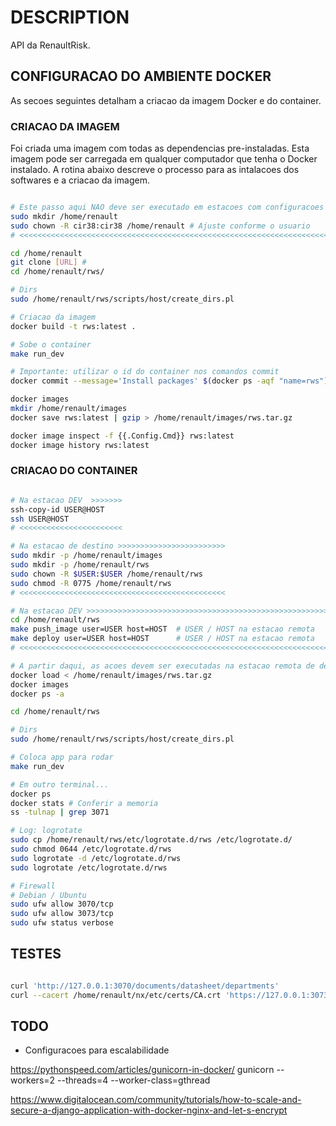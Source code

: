 # DESCRIPTION

API da RenaultRisk.

## CONFIGURACAO DO AMBIENTE DOCKER

As secoes seguintes detalham a criacao da imagem Docker e do container.

### CRIACAO DA IMAGEM

Foi criada uma imagem com todas as dependencias pre-instaladas.
Esta imagem pode ser carregada em qualquer computador que tenha o Docker instalado.
A rotina abaixo descreve o processo para as intalacoes dos softwares e a criacao da imagem.

```bash

# Este passo aqui NAO deve ser executado em estacoes com configuracoes antigas (centos) >>>>
sudo mkdir /home/renault
sudo chown -R cir38:cir38 /home/renault # Ajuste conforme o usuario
# <<<<<<<<<<<<<<<<<<<<<<<<<<<<<<<<<<<<<<<<<<<<<<<<<<<<<<<<<<<<<<<<<<<<<<<<<<<<<<<<<<<<<<<<<<

cd /home/renault
git clone [URL] #
cd /home/renault/rws/

# Dirs
sudo /home/renault/rws/scripts/host/create_dirs.pl

# Criacao da imagem
docker build -t rws:latest .

# Sobe o container
make run_dev

# Importante: utilizar o id do container nos comandos commit
docker commit --message='Install packages' $(docker ps -aqf "name=rws") rws:latest

docker images
mkdir /home/renault/images
docker save rws:latest | gzip > /home/renault/images/rws.tar.gz

docker image inspect -f {{.Config.Cmd}} rws:latest
docker image history rws:latest

```

### CRIACAO DO CONTAINER

```bash

# Na estacao DEV  >>>>>>>
ssh-copy-id USER@HOST
ssh USER@HOST
# <<<<<<<<<<<<<<<<<<<<<<<

# Na estacao de destino >>>>>>>>>>>>>>>>>>>>>>>>
sudo mkdir -p /home/renault/images
sudo mkdir -p /home/renault/rws
sudo chown -R $USER:$USER /home/renault/rws
sudo chmod -R 0775 /home/renault/rws
# <<<<<<<<<<<<<<<<<<<<<<<<<<<<<<<<<<<<<<<<<<<<<<

# Na estacao DEV >>>>>>>>>>>>>>>>>>>>>>>>>>>>>>>>>>>>>>>>>>>>>>>>>>>>>>>>>>
cd /home/renault/rws
make push_image user=USER host=HOST  # USER / HOST na estacao remota
make deploy user=USER host=HOST      # USER / HOST na estacao remota
# <<<<<<<<<<<<<<<<<<<<<<<<<<<<<<<<<<<<<<<<<<<<<<<<<<<<<<<<<<<<<<<<<<<<<<<<<<

# A partir daqui, as acoes devem ser executadas na estacao remota de destino
docker load < /home/renault/images/rws.tar.gz
docker images
docker ps -a

cd /home/renault/rws

# Dirs
sudo /home/renault/rws/scripts/host/create_dirs.pl

# Coloca app para rodar
make run_dev

# Em outro terminal...
docker ps
docker stats # Conferir a memoria
ss -tulnap | grep 3071

# Log: logrotate
sudo cp /home/renault/rws/etc/logrotate.d/rws /etc/logrotate.d/
sudo chmod 0644 /etc/logrotate.d/rws
sudo logrotate -d /etc/logrotate.d/rws
sudo logrotate /etc/logrotate.d/rws

# Firewall
# Debian / Ubuntu
sudo ufw allow 3070/tcp
sudo ufw allow 3073/tcp
sudo ufw status verbose

```

## TESTES

```bash

curl 'http://127.0.0.1:3070/documents/datasheet/departments'
curl --cacert /home/renault/nx/etc/certs/CA.crt 'https://127.0.0.1:3073/documents/datasheet/departments'

```


## TODO

- Configuracoes para escalabilidade

https://pythonspeed.com/articles/gunicorn-in-docker/
gunicorn --workers=2 --threads=4 --worker-class=gthread 

https://www.digitalocean.com/community/tutorials/how-to-scale-and-secure-a-django-application-with-docker-nginx-and-let-s-encrypt
